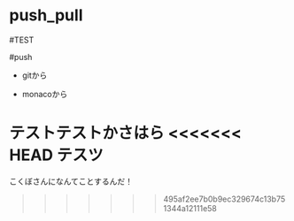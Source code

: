 # push_pull

#TEST

#push

- gitから

- monacoから

テストテストかさはら
<<<<<<< HEAD
テスツ
=======

こくぼさんになんてことするんだ！
>>>>>>> 495af2ee7b0b9ec329674c13b751344a12111e58
